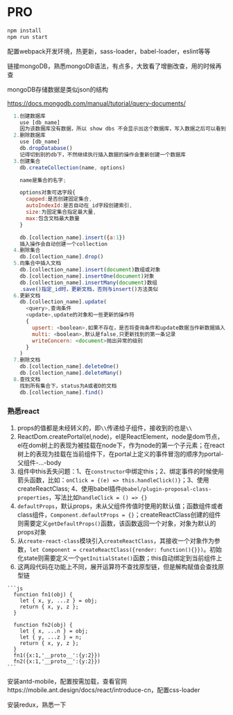 # PRO

```js
npm install
npm run start
```

配置webpack开发环境，热更新，sass-loader，babel-loader，eslint等等

链接mongoDB，熟悉mongoDB语法，有点多，大致看了增删改查，用的时候再查

mongoDB存储数据是类似json的结构

https://docs.mongodb.com/manual/tutorial/query-documents/

```js
  1.创建数据库
    use [db_name]
    因为该数据库没有数据，所以 show dbs 不会显示出这个数据库，写入数据之后可以看到
  2.删除数据库
    use [db_name]
    db.dropDatabase()
    记得切到别的db下，不然继续执行插入数据的操作会重新创建一个数据库
  3.创建集合
    db.createCollection(name, options)

    name是集合的名字;

    options对象可选字段{
      capped:是否创建固定集合,
      autoIndexId:是否自动在_id字段创建索引,
      size:为固定集合指定最大量,
      max:包含文档最大数量
    }

    db.[collection_name].insert({a:1})
    插入操作会自动创建一个collection
  4.删除集合
    db.[collection_name].drop()
  5.向集合中插入文档
    db.[collection_name].insert(document)数组或对象
    db.[collection_name].insertOne(document)对象
    db.[collection_name].insertMany(document)数组
    .save()指定_id时，更新文档，否则与insert()方法类似
  6.更新文档
    db.[collection_name].update(
      <query>,查询条件
      <update>,update的对象和一些更新的操作符
      {
        upsert: <boolean>,如果不存在，是否将查询条件和update数据当作新数据插入
        multi: <boolean>,默认是false,只更新找到的第一条记录
        writeConcern: <document>抛出异常的级别
      }
    )
  7.删除文档
    db.[collection_name].deleteOne()
    db.[collection_name].deleteMany()
  8.查找文档
    找到所有集合下，status为A或者D的文档
    db.[collection_name].find()
```

### 熟悉react

  1. props的值都是未经转义的，即`\\`传递给子组件，接收到的也是`\\`
  2. ReactDom.createPortal(el,node)，el是ReactElement，node是dom节点，el在dom树上的表现为被挂载在node下，作为node的第一个子元素；在react树上的表现为挂载在当前组件下，在portal上定义的事件冒泡的顺序为portal-父组件-...-body
  3. 组件中this丢失问题：1、在`constructor`中绑定this；2、绑定事件的时候使用箭头函数，比如：`onClick = {(e) => this.handleClick()}`；3、使用createReactClass; 4、使用babel插件`@babel/plugin-proposal-class-properties`，写法比如`handleClick = () => {}`
  4. `defaultProps`，默认props，未从父组件传值时使用的默认值；函数组件或者class组件，`Component.defaultProps = {}`；createReactClass创建的组件则需要定义`getDefaultProps()`函数，该函数返回一个对象，对象为默认的props对象
  5. 从`create-react-class`模块引入`createReactClass`，其接收一个对象作为参数，`let Component = createReactClass({render: function(){}})`。初始化state则需要定义一个`getInitialState()`函数；this自动绑定到当前组件上
  6. 这两段代码在功能上不同，展开运算符不查找原型链，但是解构赋值会查找原型链

    ```js
      function fn1(obj) {
        let { x, y, ...z } = obj;
        return { x, y, z };
      }

      function fn2(obj) {
        let { x, ...n } = obj;
        let { y, ...z } = n;
        return { x, y, z };
      }
      fn1({x:1,'__proto__':{y:2}})
      fn2({x:1,'__proto__':{y:2}})
    ```

安装antd-mobile，配置按需加载，查看官网https://mobile.ant.design/docs/react/introduce-cn，配置css-loader

安装redux，熟悉一下
